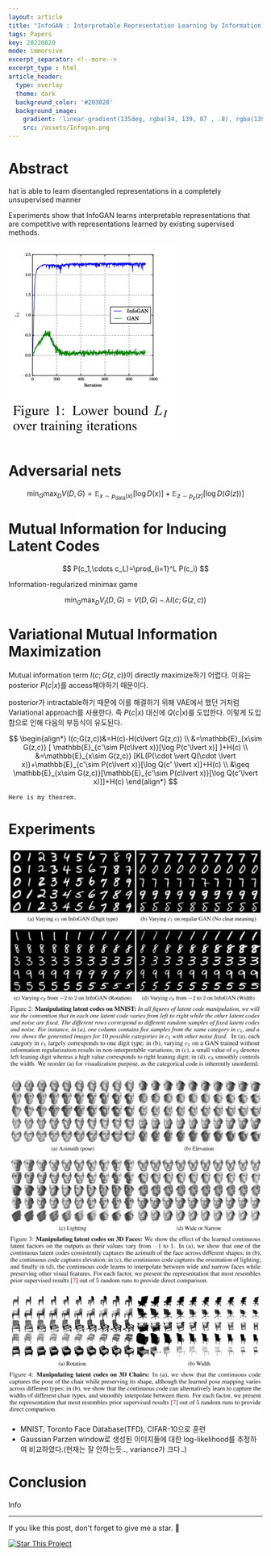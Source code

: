 ```yaml
---
layout: article
title: "InfoGAN : Interpretable Representation Learning by Information Maximizing Generative Adversarial Nets"
tags: Papers
key: 20220820
mode: immersive
excerpt_separator: <!--more-->
excerpt_type : html
article_header:
  type: overlay
  theme: dark
  background_color: '#203028'
  background_image:
    gradient: 'linear-gradient(135deg, rgba(34, 139, 87 , .8), rgba(139, 34, 139, .8))'
    src: /assets/Infogan.png
---
```


# Abstract

hat is able to learn disentangled representations in a completely unsupervised manner

 Experiments
show that InfoGAN learns interpretable representations that are competitive with
representations learned by existing supervised methods.

![infogan_lower](/assets/infogan_lower.png)

<!--more-->

# Adversarial nets

$$
\min_{G} \max_{D} V(D,G)=\mathbb{E}_{x\sim p_{\text{data}}(x)}[\log D(x)] + \mathbb{E}_{z\sim p_z(z)}[\log D(G(z))]
$$

# Mutual Information for Inducing Latent Codes

$$
P(c_1,\cdots c_L)=\prod_{i=1}^L P(c_i)
$$

Information-regularized minimax game

$$
\min_G \max_D V_I(D,G) = V(D,G)-\lambda I(c;G(z,c))
$$

# Variational Mutual Information Maximization

Mutual information term $I(c;G(z,c))$이 directly maximize하기 어렵다. 이유는 posterior $P(c\lvert x)$를 access해야하기 때문이다.

posterior가 intractable하기 때문에 이를 해결하기 위해 VAE에서 했던 거처럼 Variational approach를 사용한다. 즉 $P(c\lvert x)$ 대신에 $Q(c\lvert x)$를 도입한다. 이렇게 도입함으로 인해 다음의 부등식이 유도된다.

$$
\begin{align*}
I(c;G(z,c))&=H(c)-H(c\lvert G(z,c)) \\
           &=\mathbb{E}_{x\sim G(z,c)} [ \mathbb{E}_{c'\sim P(c\lvert x)}[\log P(c'\lvert x)] ]+H(c) \\
           &=\mathbb{E}_{x\sim G(z,c)} [KL(P(\cdot \vert Q(\cdot \lvert x))+\mathbb{E}_{c'\sim P(c\lvert x)}[\log Q(c' \lvert x]]+H(c) \\
           &\geq \mathbb{E}_{x\sim G(z,c)}[\mathbb{E}_{c'\sim P(c\lvert x)}[\log Q(c'\lvert x)]]+H(c) 
\end{align*}
$$

```{theorem}
Here is my theorem.
```

# Experiments

![infogan_exp1](/assets/infogan_exp1.png)

![infogan_exp2](/assets/infogan_exp2.png)

![infogan_exp3](/assets/infogan_exp3.png)

- MNIST, Toronto Face Database(TFD), CIFAR-10으로 훈련
- Gaussian Parzen window로 생성된 이미지들에 대한 log-likelihood를 추정하여 비교하였다.(현재는 잘 안하는듯.., variance가 크다..)



# Conclusion
Info

---

If you like this post, don't forget to give me a star. :star2:

[![Star This Project](https://img.shields.io/github/stars/hscho100/hscho100.github.io.svg?label=Stars&style=social)](https://github.com/hscho100/hscho100.github.io/)
